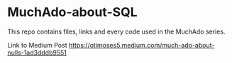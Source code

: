 # MuchAdo-about-SQL
This repo contains files, links and every code used in the MuchAdo series.




Link to Medium Post 
https://otimoses5.medium.com/much-ado-about-nulls-1ad3dddb9551 

